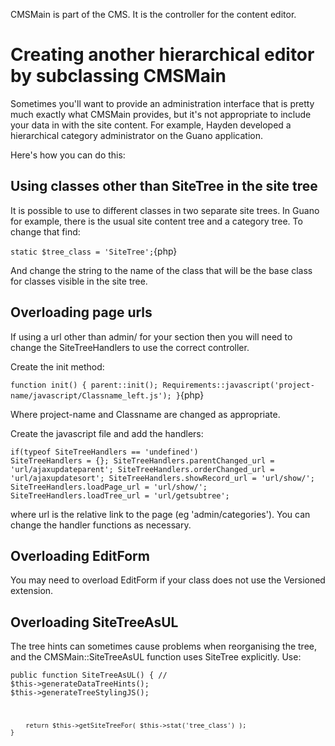 CMSMain is part of the CMS.  It is the controller for the content editor.

# Creating another hierarchical editor by subclassing CMSMain

Sometimes you'll want to provide an administration interface that is pretty much exactly what CMSMain provides, but it's
not appropriate to include your data in with the site content.  For example, Hayden developed a hierarchical category
administrator on the Guano application.

Here's how you can do this: 

## Using classes other than SiteTree in the site tree

It is possible to use to different classes in two separate site trees. In Guano for example, there is the usual site
content tree and a category tree. To change that find:

`static $tree_class = 'SiteTree';`{php}

And change the string to the name of the class that will be the base class for classes visible in the site tree.


## Overloading page urls

If using a url other than admin/ for your section then you will need to change the SiteTreeHandlers to use the correct
controller.

Create the init method:

`function init() { parent::init(); Requirements::javascript('project-name/javascript/Classname_left.js'); }`{php}

Where project-name and Classname are changed as appropriate.

Create the javascript file and add the handlers:

<code javascript>if(typeof SiteTreeHandlers == 'undefined') SiteTreeHandlers = {};
SiteTreeHandlers.parentChanged_url = 'url/ajaxupdateparent';
SiteTreeHandlers.orderChanged_url = 'url/ajaxupdatesort';
SiteTreeHandlers.showRecord_url = 'url/show/';
SiteTreeHandlers.loadPage_url = 'url/show/';
SiteTreeHandlers.loadTree_url = 'url/getsubtree';</code>

where url is the relative link to the page (eg 'admin/categories'). You can change the handler functions as necessary.

## Overloading EditForm

You may need to overload EditForm if your class does not use the Versioned extension.

## Overloading SiteTreeAsUL

The tree hints can sometimes cause problems when reorganising the tree, and the CMSMain::SiteTreeAsUL function uses
SiteTree explicitly. Use:

<code php>public function SiteTreeAsUL() {
		// $this->generateDataTreeHints();
		$this->generateTreeStylingJS();
		
		return $this->getSiteTreeFor( $this->stat('tree_class') );
	}
</code>


